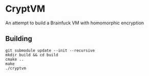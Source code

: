 # CryptVM
An attempt to build a Brainfuck VM with homomorphic encryption

## Building
```
git submodule update --init --recursive
mkdir build && cd build
cmake ..
make
./cryptvm
```
